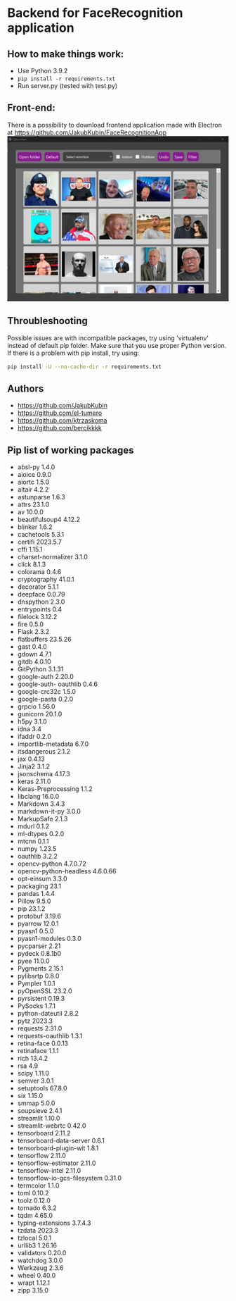 # Backend for FaceRecognition application
## How to make things work:
- Use Python 3.9.2
- ```pip install -r requirements.txt```
- Run server.py (tested with test.py)

## Front-end:
There is a possibility to download frontend application made with Electron at https://github.com/JakubKubin/FaceRecognitionApp
<img src="https://github.com/JakubKubin/FaceRecognition/blob/main/demo_pic.png">

## Throubleshooting
Possible issues are with incompatible packages, try using 'virtualenv' instead of default pip folder. Make sure that you use proper Python version.
If there is a problem with pip install, try using:
```bash
pip install -U --no-cache-dir -r requirements.txt
```
## Authors
- https://github.com/JakubKubin
- https://github.com/el-tumero
- https://github.com/ktrzaskoma
- https://github.com/bercikkkk

## Pip list of working packages
- absl-py                      1.4.0
- aioice                       0.9.0
- aiortc                       1.5.0
- altair                       4.2.2
- astunparse                   1.6.3
- attrs                        23.1.0
- av                           10.0.0
- beautifulsoup4               4.12.2
- blinker                      1.6.2
- cachetools                   5.3.1
- certifi                      2023.5.7
- cffi                         1.15.1
- charset-normalizer           3.1.0
- click                        8.1.3
- colorama                     0.4.6
- cryptography                 41.0.1
- decorator                    5.1.1
- deepface                     0.0.79
- dnspython                    2.3.0
- entrypoints                  0.4
- filelock                     3.12.2
- fire                         0.5.0
- Flask                        2.3.2
- flatbuffers                  23.5.26
- gast                         0.4.0
- gdown                        4.7.1
- gitdb                        4.0.10
- GitPython                    3.1.31
- google-auth                  2.20.0
- google-auth- oauthlib         0.4.6
- google-crc32c                1.5.0
- google-pasta                 0.2.0
- grpcio                       1.56.0
- gunicorn                     20.1.0
- h5py                         3.1.0
- idna                         3.4
- ifaddr                       0.2.0
- importlib-metadata           6.7.0
- itsdangerous                 2.1.2
- jax                          0.4.13
- Jinja2                       3.1.2
- jsonschema                   4.17.3
- keras                        2.11.0
- Keras-Preprocessing          1.1.2
- libclang                     16.0.0
- Markdown                     3.4.3
- markdown-it-py               3.0.0
- MarkupSafe                   2.1.3
- mdurl                        0.1.2
- ml-dtypes                    0.2.0
- mtcnn                        0.1.1
- numpy                        1.23.5
- oauthlib                     3.2.2
- opencv-python                4.7.0.72
- opencv-python-headless       4.6.0.66
- opt-einsum                   3.3.0
- packaging                    23.1
- pandas                       1.4.4
- Pillow                       9.5.0
- pip                          23.1.2
- protobuf                     3.19.6
- pyarrow                      12.0.1
- pyasn1                       0.5.0
- pyasn1-modules               0.3.0
- pycparser                    2.21
- pydeck                       0.8.1b0
- pyee                         11.0.0
- Pygments                     2.15.1
- pylibsrtp                    0.8.0
- Pympler                      1.0.1
- pyOpenSSL                    23.2.0
- pyrsistent                   0.19.3
- PySocks                      1.7.1
- python-dateutil              2.8.2
- pytz                         2023.3
- requests                     2.31.0
- requests-oauthlib            1.3.1
- retina-face                  0.0.13
- retinaface                   1.1.1
- rich                         13.4.2
- rsa                          4.9
- scipy                        1.11.0
- semver                       3.0.1
- setuptools                   67.8.0
- six                          1.15.0
- smmap                        5.0.0
- soupsieve                    2.4.1
- streamlit                    1.10.0
- streamlit-webrtc             0.42.0
- tensorboard                  2.11.2
- tensorboard-data-server      0.6.1
- tensorboard-plugin-wit       1.8.1
- tensorflow                   2.11.0
- tensorflow-estimator         2.11.0
- tensorflow-intel             2.11.0
- tensorflow-io-gcs-filesystem 0.31.0
- termcolor                    1.1.0
- toml                         0.10.2
- toolz                        0.12.0
- tornado                      6.3.2
- tqdm                         4.65.0
- typing-extensions            3.7.4.3
- tzdata                       2023.3
- tzlocal                      5.0.1
- urllib3                      1.26.16
- validators                   0.20.0
- watchdog                     3.0.0
- Werkzeug                     2.3.6
- wheel                        0.40.0
- wrapt                        1.12.1
- zipp                         3.15.0
